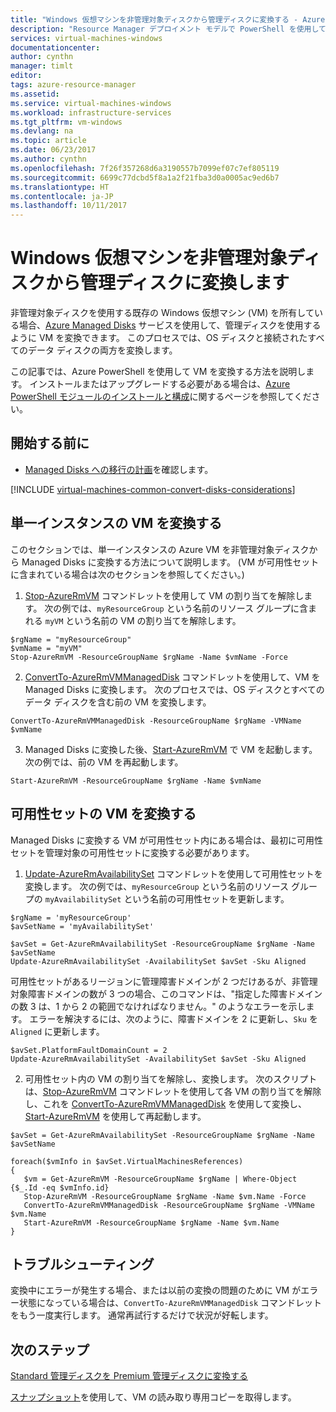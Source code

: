 ```yaml
---
title: "Windows 仮想マシンを非管理対象ディスクから管理ディスクに変換する - Azure Managed Disks |Microsoft Docs"
description: "Resource Manager デプロイメント モデルで PowerShell を使用して Windows VM を非管理対象ディスクから管理ディスクに変換する方法"
services: virtual-machines-windows
documentationcenter: 
author: cynthn
manager: timlt
editor: 
tags: azure-resource-manager
ms.assetid: 
ms.service: virtual-machines-windows
ms.workload: infrastructure-services
ms.tgt_pltfrm: vm-windows
ms.devlang: na
ms.topic: article
ms.date: 06/23/2017
ms.author: cynthn
ms.openlocfilehash: 7f26f357268d6a3190557b7099ef07c7ef805119
ms.sourcegitcommit: 6699c77dcbd5f8a1a2f21fba3d0a0005ac9ed6b7
ms.translationtype: HT
ms.contentlocale: ja-JP
ms.lasthandoff: 10/11/2017
---
```

# <a name="convert-a-windows-virtual-machine-from-unmanaged-disks-to-managed-disks"></a>Windows 仮想マシンを非管理対象ディスクから管理ディスクに変換します

非管理対象ディスクを使用する既存の Windows 仮想マシン (VM) を所有している場合、[Azure Managed Disks](managed-disks-overview.md) サービスを使用して、管理ディスクを使用するように VM を変換できます。 このプロセスでは、OS ディスクと接続されたすべてのデータ ディスクの両方を変換します。

この記事では、Azure PowerShell を使用して VM を変換する方法を説明します。 インストールまたはアップグレードする必要がある場合は、[Azure PowerShell モジュールのインストールと構成](/powershell/azure/install-azurerm-ps.md)に関するページを参照してください。

## <a name="before-you-begin"></a>開始する前に


* [Managed Disks への移行の計画](on-prem-to-azure.md#plan-for-the-migration-to-managed-disks)を確認します。

[!INCLUDE [virtual-machines-common-convert-disks-considerations](../../../includes/virtual-machines-common-convert-disks-considerations.md)]




## <a name="convert-single-instance-vms"></a>単一インスタンスの VM を変換する
このセクションでは、単一インスタンスの Azure VM を非管理対象ディスクから Managed Disks に変換する方法について説明します。 (VM が可用性セットに含まれている場合は次のセクションを参照してください。) 

1. [Stop-AzureRmVM](/powershell/module/azurerm.compute/stop-azurermvm) コマンドレットを使用して VM の割り当てを解除します。 次の例では、`myResourceGroup` という名前のリソース グループに含まれる `myVM` という名前の VM の割り当てを解除します。 

  ```azurepowershell-interactive
  $rgName = "myResourceGroup"
  $vmName = "myVM"
  Stop-AzureRmVM -ResourceGroupName $rgName -Name $vmName -Force
  ```

2. [ConvertTo-AzureRmVMManagedDisk](/powershell/module/azurerm.compute/convertto-azurermvmmanageddisk) コマンドレットを使用して、VM を Managed Disks に変換します。 次のプロセスでは、OS ディスクとすべてのデータ ディスクを含む前の VM を変換します。

  ```azurepowershell-interactive
  ConvertTo-AzureRmVMManagedDisk -ResourceGroupName $rgName -VMName $vmName
  ```

3. Managed Disks に変換した後、[Start-AzureRmVM](/powershell/module/azurerm.compute/start-azurermvm) で VM を起動します。 次の例では、前の VM を再起動します。

  ```azurepowershell-interactive
  Start-AzureRmVM -ResourceGroupName $rgName -Name $vmName
  ```


## <a name="convert-vms-in-an-availability-set"></a>可用性セットの VM を変換する

Managed Disks に変換する VM が可用性セット内にある場合は、最初に可用性セットを管理対象の可用性セットに変換する必要があります。

1. [Update-AzureRmAvailabilitySet](/powershell/module/azurerm.compute/update-azurermavailabilityset) コマンドレットを使用して可用性セットを変換します。 次の例では、`myResourceGroup` という名前のリソース グループの `myAvailabilitySet` という名前の可用性セットを更新します。

  ```azurepowershell-interactive
  $rgName = 'myResourceGroup'
  $avSetName = 'myAvailabilitySet'

  $avSet = Get-AzureRmAvailabilitySet -ResourceGroupName $rgName -Name $avSetName
  Update-AzureRmAvailabilitySet -AvailabilitySet $avSet -Sku Aligned 
  ```

  可用性セットがあるリージョンに管理障害ドメインが 2 つだけあるが、非管理対象障害ドメインの数が 3 つの場合、このコマンドは、"指定した障害ドメインの数 3 は、1 から 2 の範囲でなければなりません。" のようなエラーを示します。 エラーを解決するには、次のように、障害ドメインを 2 に更新し、`Sku` を `Aligned` に更新します。

  ```azurepowershell-interactive
  $avSet.PlatformFaultDomainCount = 2
  Update-AzureRmAvailabilitySet -AvailabilitySet $avSet -Sku Aligned
  ```

2. 可用性セット内の VM の割り当てを解除し、変換します。 次のスクリプトは、[Stop-AzureRmVM](/powershell/module/azurerm.compute/stop-azurermvm) コマンドレットを使用して各 VM の割り当てを解除し、これを [ConvertTo-AzureRmVMManagedDisk](/powershell/module/azurerm.compute/convertto-azurermvmmanageddisk) を使用して変換し、[Start-AzureRmVM](/powershell/module/azurerm.compute/start-azurermvm) を使用して再起動します。

  ```azurepowershell-interactive
  $avSet = Get-AzureRmAvailabilitySet -ResourceGroupName $rgName -Name $avSetName

  foreach($vmInfo in $avSet.VirtualMachinesReferences)
  {
     $vm = Get-AzureRmVM -ResourceGroupName $rgName | Where-Object {$_.Id -eq $vmInfo.id}
     Stop-AzureRmVM -ResourceGroupName $rgName -Name $vm.Name -Force
     ConvertTo-AzureRmVMManagedDisk -ResourceGroupName $rgName -VMName $vm.Name
     Start-AzureRmVM -ResourceGroupName $rgName -Name $vm.Name
  }
  ```


## <a name="troubleshooting"></a>トラブルシューティング

変換中にエラーが発生する場合、または以前の変換の問題のために VM がエラー状態になっている場合は、`ConvertTo-AzureRmVMManagedDisk` コマンドレットをもう一度実行します。 通常再試行するだけで状況が好転します。


## <a name="next-steps"></a>次のステップ

[Standard 管理ディスクを Premium 管理ディスクに変換する](convert-disk-storage.md)

[スナップショット](snapshot-copy-managed-disk.md)を使用して、VM の読み取り専用コピーを取得します。

